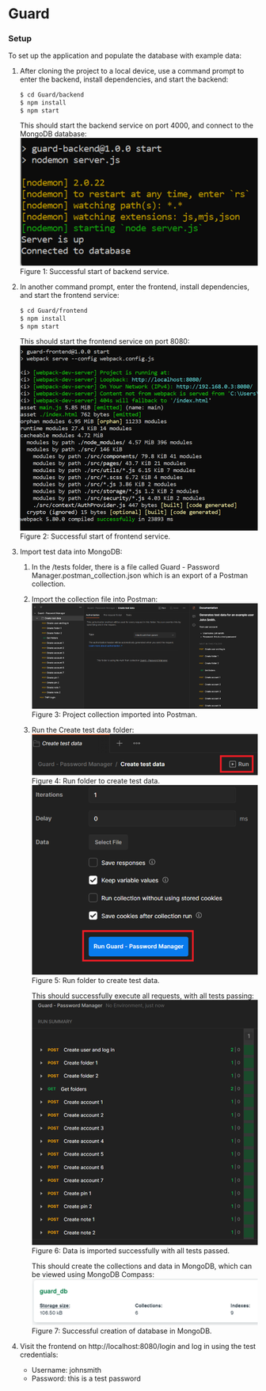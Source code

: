 # Guard

### Setup
To set up the application and populate the database with example data:
1. After cloning the project to a local device, use a command prompt to enter the backend, install dependencies, and start the backend:
   ```
   $ cd Guard/backend
   $ npm install
   $ npm start
   ```

    This should start the backend service on port 4000, and connect to the MongoDB database:
    ![figure1.png](report/imgs/figure1.png)
    Figure 1: Successful start of backend service.

2. In another command prompt, enter the frontend, install dependencies, and start the frontend service:
   ```
   $ cd Guard/frontend
   $ npm install
   $ npm start
   ```

    This should start the frontend service on port 8080:
    ![figure2.png](report/imgs/figure2.png)
    Figure 2: Successful start of frontend service.

3. Import test data into MongoDB:
   1. In the /tests folder, there is a file called Guard - Password Manager.postman_collection.json which is an export of a Postman collection.
   2. Import the collection file into Postman:
      ![figure3.png](report/imgs/figure3.png)
      Figure 3: Project collection imported into Postman.
   3. Run the Create test data folder:
      ![figure4.png](report/imgs/figure4.png)
      Figure 4: Run folder to create test data.
      ![figure5.png](report/imgs/figure5.png)
      Figure 5: Run folder to create test data.
      
      This should successfully execute all requests, with all tests passing:
      ![figure6.png](report/imgs/figure6.png)
      Figure 6: Data is imported successfully with all tests passed. 

      This should create the collections and data in MongoDB, which can be viewed using MongoDB Compass:
      ![figure7.png](report/imgs/figure7.png)
      Figure 7: Successful creation of database in MongoDB.

4. Visit the frontend on http://localhost:8080/login and log in using the test credentials:
    - Username: johnsmith
    - Password: this is a test password
